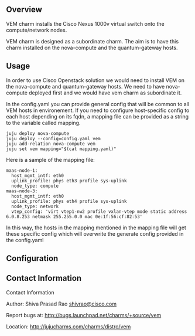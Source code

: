 Overview
--------
VEM charm installs the Cisco Nexus 1000v virtual switch onto the 
compute/network nodes.

VEM charm is designed as a subordinate charm. The aim is to
have this charm installed on the nova-compute and the 
quantum-gateway hosts.


Usage
-----
In order to use Cisco Openstack solution we would need to 
install VEM on the nova-compute and quantum-gateway hosts. 
We need to have nova-compute deployed first and we would
have vem charm as subordinate it.

In the config.yaml you can provide general config that will
be common to all VEM hosts in environement. If you need to 
configure host-specific config to each host depending on its fqdn,
a mapping file can be provided as a string to the variable called
mapping.
```
juju deploy nova-compute
juju deploy --config=config.yaml vem
juju add-relation nova-compute vem
juju set vem mapping="$(cat mapping.yaml)"
```
Here is a sample of the mapping file:
```
maas-node-1:
  host_mgmt_intf: eth0
  uplink_profile: phys eth3 profile sys-uplink
  node_type: compute
maas-node-3:
  host_mgmt_intf: eth0
  uplink_profile: phys eth4 profile sys-uplink 
  node_type: network
  vtep_config: 'virt vtep1-nw2 profile vxlan-vtep mode static address 6.0.8.253 netmask 255.255.0.0 mac 0e:1f:56:cf:82:53'
```
In this way, the hosts in the mapping mentioned in the mapping file will
get these specific config which will overwrite the generate config provided
in the config.yaml


Configuration
-------------


Contact Information
-------------------

Contact Information

Author: Shiva Prasad Rao <shivrao@cisco.com>

Report bugs at: http://bugs.launchpad.net/charms/+source/vem

Location: http://jujucharms.com/charms/distro/vem

